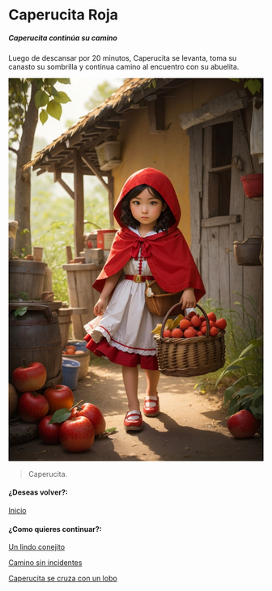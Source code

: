# Caperucita Roja
##### Caperucita continúa su camino

Luego de descansar por 20 minutos, Caperucita se levanta, toma su canasto su sombrilla y continua camino al encuentro con su abuelita.

![](https://raw.githubusercontent.com/Linita-Arenas/Guion/main/Caperucita%20Roja/Inicio/img/DreamShaper_v7_Little_Red_Riding_Hood_is_a_9yearold_girl_who_l_3.jpg)

> Caperucita.

#### ¿Deseas volver?:
[Inicio](https://github.com/Linita-Arenas/Guion/blob/develop/README.md "Inicio")

#### ¿Como quieres continuar?:
[Un lindo conejito](https://github.com/Linita-Arenas/Guion/blob/main/Caperucita%20Roja/Inicio/1/1.3.1.md "Un lindo conejito")

[Camino sin incidentes](https://github.com/Linita-Arenas/Guion/blob/main/Caperucita%20Roja/Inicio/1/1.3.2.md "Camino sin incidentes" )

[Caperucita se cruza con un lobo](https://github.com/Linita-Arenas/Guion/blob/main/Caperucita%20Roja/Inicio/1/1.3.3.md "Caperucita se cruza con un lobo" )
